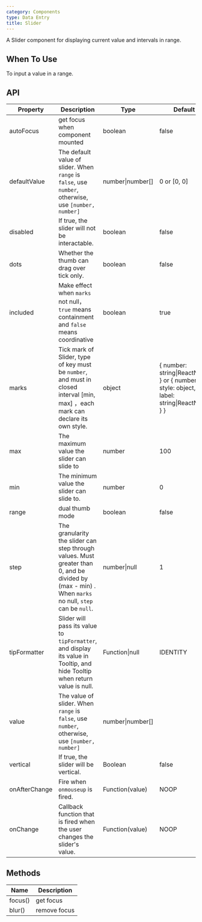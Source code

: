 ```yaml
---
category: Components
type: Data Entry
title: Slider
---
```


A Slider component for displaying current value and intervals in range.

## When To Use

To input a value in a range.

## API

| Property | Description | Type | Default |
| -------- | ----------- | ---- | ------- |
| autoFocus | get focus when component mounted | boolean | false |
| defaultValue | The default value of slider. When `range` is `false`, use `number`, otherwise, use `[number, number]` | number\|number\[] | 0 or [0, 0] |
| disabled | If true, the slider will not be interactable. | boolean | false |
| dots | Whether the thumb can drag over tick only. | boolean | false |
| included | Make effect when `marks` not null，`true` means containment and `false` means coordinative | boolean | true |
| marks | Tick mark of Slider, type of key must be `number`, and must in closed interval [min, max] ，each mark can declare its own style. | object | { number: string\|ReactNode } or { number: { style: object, label: string\|ReactNode } } |
| max | The maximum value the slider can slide to | number | 100 |
| min | The minimum value the slider can slide to. | number | 0 |
| range | dual thumb mode | boolean | false |
| step | The granularity the slider can step through values. Must greater than 0, and be divided by (max - min) . When  `marks` no null, `step` can be `null`. | number\|null | 1 |
| tipFormatter | Slider will pass its value to `tipFormatter`, and display its value in Tooltip, and hide Tooltip when return value is null. | Function\|null | IDENTITY |
| value | The value of slider. When `range` is `false`, use `number`, otherwise, use `[number, number]` | number\|number\[] |  |
| vertical | If true, the slider will be vertical. | Boolean | false |
| onAfterChange | Fire when  `onmouseup` is fired. | Function(value) | NOOP |
| onChange | Callback function that is fired when the user changes the slider's value. | Function(value) | NOOP |

## Methods

| Name | Description |
| ---- | ----------- |
| focus() | get focus |
| blur() | remove focus |
